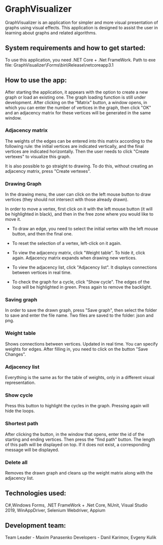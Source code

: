 #  GraphVisualizer

GraphVisualizer is an application for simpler and more visual presentation of graphs using
visual effects. This application is designed to assist the user in learning about graphs and 
related algorithms.

## System requirements and how to get started:

To use this application, you need .NET Core + .Net FrameWork.
Path to exe file: GraphVisualizer\Forms\bin\Release\netcoreapp3.1

## How to use the app:

After starting the application, it appears with the option to create a new graph or load an existing one.
The graph loading function is still under development. 
After clicking on the "Matrix" button, a window opens, in which you can enter the number of vertices 
in the graph, then click "OK" and an adjacency matrix for these vertices will be generated in the same 
window.

### Adjacency matrix

The weights of the edges can be entered into this matrix according to the following rule: the initial 
vertices are indicated vertically, and the final vertices are indicated horizontally.
Then the user needs to click "Create vertexes" to visualize this graph.

It is also possible to go straight to drawing. To do this, without creating an adjacency matrix, press
"Create vertexes".

### Drawing Graph

In the drawing menu, the user can click on the left mouse button to draw vertices (they should not 
intersect with those already drawn).

In order to move a vertex, first click on it with the left mouse button (it will be highlighted in black), 
and then in the free zone where you would like to move it.

+ To draw an edge, you need to select the initial vertex with the left mouse button, and then the final one.

+ To reset the selection of a vertex, left-click on it again.

+ To view the adjacency matrix, click "Weight table". To hide it, click again. Adjacency matrix expands when 
drawing new vertices.

+ To view the adjacency list, click "Adjacency list". It displays connections between vertices in real time.

+ To check the graph for a cycle, click "Show cycle". The edges of the loop will be highlighted in green. 
Press again to remove the backlight.

### Saving graph

In order to save the drawn graph, press "Save graph", then select the folder to save and enter the file name. 
Two files are saved to the folder: json and png.

### Weight table

Shows connections between vertices. Updated in real time. You can specify weights for edges. After filling in, 
you need to click on the button "Save Changes".

### Adjacency list

Everything is the same as for the table of weights, only in a different visual representation.

### Show cycle

Press this button to highlight the cycles in the graph. Pressing again will hide the loops.

### Shortest path

After clicking the button, in the window that opens, enter the id of the starting and ending vertices. Then press the 
"find path" button. The length of this path will be displayed on top. If it does not exist, a corresponding message 
will be displayed.

### Delete all

Removes the drawn graph and cleans up the weight matrix along with the adjacency list.

## Technologies used:

C#,Windows Forms, .NET FrameWork + .Net Core, NUnit, Visual Studio 2019, WinAppDriver, Selenium Webdriver,
Appium

## Development team:

Team Leader - Maxim Panasenko
Developers - Danil Karimov, 
Evgeny Kulik



